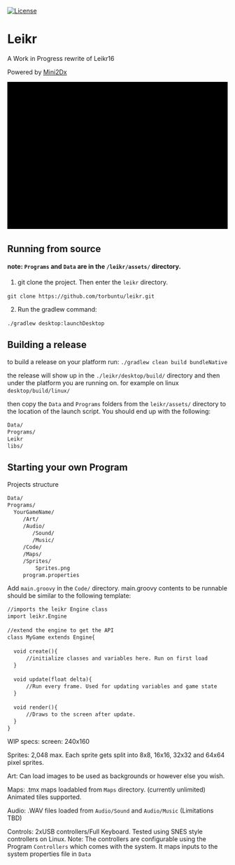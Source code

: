 [![License](https://img.shields.io/badge/License-Apache%202.0-blue.svg)](https://opensource.org/licenses/Apache-2.0)
# Leikr
A Work in Progress rewrite of Leikr16 

Powered by [Mini2Dx](https://mini2dx.org/)

![](title_menu.gif?raw=true)

## Running from source 

#### note: `Programs` and `Data` are in the `/leikr/assets/` directory. 

1. git clone the project. Then enter the `leikr` directory.

`git clone https://github.com/torbuntu/leikr.git`

2. Run the gradlew command: 

`./gradlew desktop:launchDesktop`

## Building a release 

to build a release on your platform run: `./gradlew clean build bundleNative`

the release will show up in the `./leikr/desktop/build/` directory and then under the platform you are running on.
for example on linux `desktop/build/linux/`

then copy the `Data` and `Programs` folders from the `leikr/assets/` directory to the location of the launch script. You should end up with the following:

```
Data/
Programs/
Leikr
libs/
```



## Starting your own Program

Projects structure
```
Data/
Programs/
  YourGameName/
     /Art/
     /Audio/
        /Sound/
        /Music/
     /Code/     
     /Maps/
     /Sprites/
         Sprites.png
     program.properties
```

Add `main.groovy` in the `Code/` directory. 
main.groovy contents to be runnable should be similar to the following template:

```
//imports the leikr Engine class
import leikr.Engine

//extend the engine to get the API 
class MyGame extends Engine{

  void create(){
      //initialize classes and variables here. Run on first load
  }
  
  void update(float delta){
      //Run every frame. Used for updating variables and game state
  }
  
  void render(){
      //Draws to the screen after update.
  }
}

```


WIP specs:
screen: 240x160

Sprites: 2,048 max. Each sprite gets split into 8x8, 16x16, 32x32 and 64x64 pixel sprites.

Art: Can load images to be used as backgrounds or however else you wish.

Maps: .tmx maps loadabled from `Maps` directory. (currently unlimited) Animated tiles supported.

Audio: .WAV files loaded from `Audio/Sound` and `Audio/Music`  (Limitations TBD)

Controls: 2xUSB controllers/Full Keyboard. Tested using SNES style controllers on Linux. Note: The controllers are configurable using the Program `Controllers` which comes with the system. It maps inputs to the system properties file in `Data`
